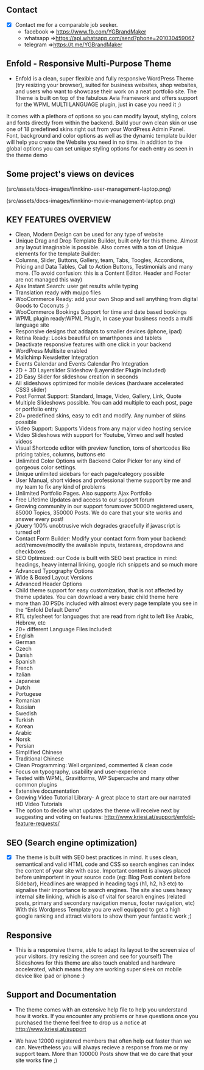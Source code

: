 
## Contact 

- [x] Contact me for a comparable job seeker.
	- facebook => https://www.fb.com/YGBrandMaker
	- whatsapp =>https://api.whatsapp.com/send?phone=201030459067
	- telegram =>https://t.me/YGBrandMaker

## Enfold - Responsive Multi-Purpose Theme



- Enfold is a clean, super flexible and fully responsive WordPress Theme (try resizing your browser), suited for business websites, shop websites, and users who want to showcase their work on a neat portfolio site. The Theme is built on top of the fabulous Avia Framework and offers support for the WPML MULTI LANGUAGE plugin, just in case you need it ;)

It comes with a plethora of options so you can modify layout, styling, colors and fonts directly from within the backend. Build your own clean skin or use one of 18 predefined skins right out from your WordPress Admin Panel. Font, background and color options as well as the dynamic template builder will help you create the Website you need in no time. In addition to the global options you can set unique styling options for each entry as seen in the theme demo
## Some project's views on devices




(src/assets/docs-images/finnkino-user-management-laptop.png)

(src/assets/docs-images/finnkino-movie-management-laptop.png)



## KEY FEATURES OVERVIEW



- Clean, Modern Design can be used for any type of website
- Unique Drag and Drop Template Builder, built only for this theme. Almost any layout imaginable is possible. Also comes with a ton of Unique elements for the template Builder:
- Columns, Slider, Buttons, Gallery, team, Tabs, Toogles, Accordions, Pricing and Data Tables, Call to Action Buttons, Testimonials and many more. (To avoid confusion: this is a Content Editor. Header and Footer are not managed this way)
- Ajax Instant Search: user get results while typing
- Translation ready with mo/po files
- WooCommerce Ready: add your own Shop and sell anything from digital Goods to Coconuts ;)
- WooCommerce Bookings Support for time and date based bookings
- WPML plugin ready:WPML Plugin, in case your business needs a multi language site
- Responsive designs that addapts to smaller devices (iphone, ipad)
- Retina Ready: Looks beautiful on smarthpones and tablets
- Deactivate responsive features with one click in your backend
- WordPress Multisite enabled
- Mailchimp Newsletter Integration
- Events Calendar and Events Calendar Pro Integration
- 2D + 3D Layerslider Slideshow (Layerslider Plugin included)
- 2D Easy Slider for slideshow creation in seconds
- All slideshows optimized for mobile devices (hardware accelerated CSS3 slider)
- Post Format Support: Standard, Image, Video, Gallery, Link, Quote
- Multiple Slideshows possible. You can add multiple to each post, page or portfolio entry
- 20+ predefined skins, easy to edit and modify. Any number of skins possible
- Video Support: Supports Videos from any major video hosting service
- Video Slideshows with support for Youtube, Vimeo and self hosted videos
- Visual Shortcode editor with preview function, tons of shortcodes like pricing tables, columns, buttons etc
- Unlimited Color Options with Backend Color Picker for any kind of gorgeous color settings.
- Unique unlimited sidebars for each page/category possible
- User Manual, short videos and professional theme support by me and my team to fix any kind of problems
- Unlimited Portfolio Pages. Also supports Ajax Portfolio
- Free Lifetime Updates and access to our support forum
- Growing community in our support forum:over 50000 registered users, 85000 Topics, 350000 Posts. We do care that your site works and answer every post!
- jQuery 100% unobtrusive wich degrades gracefully if javascript is turned off
- Contact Form Builder: Modify your contact form from your backend: add/remove/modify the available inputs, textareas, dropdowns and checkboxes
- SEO Optimized: our Code is built with SEO best practice in mind: headings, heavy internal linking, google rich snippets and so much more
- Advanced Typography Options
- Wide & Boxed Layout Versions
- Advanced Header Options
- Child theme support for easy customization, that is not affected by theme updates. You can download a very basic child theme here
- more than 30 PSDs included with almost every page template you see in the “Enfold Default Demo”
- RTL stylesheet for languages that are read from right to left like Arabic, Hebrew, etc
- 20+ different Language Files included:
- English
- German
- Czech
- Danish
- Spanish
- French
- Italian
- Japanese
- Dutch
- Portugese
- Romanian
- Russian
- Swedish
- Turkish
- Korean
- Arabic
- Norsk
- Persian
- Simplified Chinese
- Traditional Chinese
- Clean Programming: Well organized, commented & clean code
- Focus on typography, usability and user-experience
- Tested with WPML, Gravitforms, WP Supercache and many other common plugins
- Extensive documentation
- Growing Video Tutorial Library- A great place to start are our narrated HD Video Tutorials
- The option to decide what updates the theme will receive next by suggesting and voting on features: http://www.kriesi.at/support/enfold-feature-requests/

## SEO (Search engine optimization)



- [x] The theme is built with SEO best practices in mind. It uses clean, semantical and valid HTML code and CSS so search engines can index the content of your site with ease. Important content is always placed before unimportent in your source code (eg: Blog Post content before Sidebar), Headlines are wrapped in heading tags (h1, h2, h3 etc) to signalise their importance to search engines. 
The site also uses heavy internal site linking, which is also of vital for search engines (related posts, primary and secondary navigation menus, footer navigation, etc) With this Wordpress Template you are well equipped to get a high google ranking and attract visitors to show them your fantastic work ;)

## Responsive

- This is a responsive theme, able to adapt its layout to the screen size of your visitors. (try resizing the screen and see for yourself) The Slideshows for this theme are also touch enabled and hardware accelerated, which means they are working super sleek on mobile device like ipad or iphone  :)

## Support and Documentation

- The theme comes with an extensive help file to help you understand how it works. If you encounter any problems or have questions once you purchased the theme feel free to drop us a notice at http://www.kriesi.at/support

- We have 12000 registered members that often help out faster than we can. Nevertheless you will always recieve a response from me or my support team. More than 100000 Posts show that we do care that your site works fine ;)
